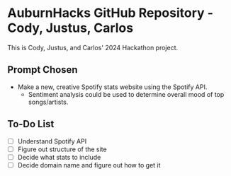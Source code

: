 # AuburnHacks GitHub Repository - Cody, Justus, Carlos
This is Cody, Justus, and Carlos' 2024 Hackathon project.
## Prompt Chosen
- Make a new, creative Spotify stats website using the Spotify API.
    - Sentiment analysis could be used to determine overall mood of top songs/artists.
## To-Do List
- [ ] Understand Spotify API
- [ ] Figure out structure of the site
- [ ] Decide what stats to include
- [ ] Decide domain name and figure out how to get it

